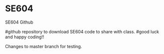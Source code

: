 # SE604
SE604 Github

#github repository to download SE604 code to share with class.
#good luck and happy coding!!

Changes to master branch for testing.
